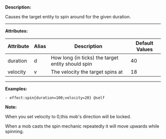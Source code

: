 **Description:** 

Causes the target entity to spin around for the given duration.

---

**Attributes:**

| Attribute        | Alias | Description                                                   | Default Values |
| ---------------- | ----- | ------------------------------------------------------------- | -------------- |
| duration         | d     | How long (in ticks) the target entity should spin             | 40             |
| velocity         | v     | The velocity the target spins at                              | 18             |

---

**Examples:**

```
- effect:spin{duration=100;velocity=20} @self
```

**Note:**

When you set velocity to 0,this mob's direction will be locked.

When a mob casts the spin mechanic repeatedly it will move upwards while spinning.